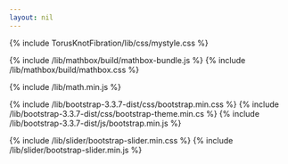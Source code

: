 ```yaml
---
layout: nil
---
```


{% include TorusKnotFibration/lib/css/mystyle.css %}

{% include /lib/mathbox/build/mathbox-bundle.js %}
{% include /lib/mathbox/build/mathbox.css %}


{% include /lib/math.min.js %}

{% include /lib/bootstrap-3.3.7-dist/css/bootstrap.min.css %}
{% include /lib/bootstrap-3.3.7-dist/css/bootstrap-theme.min.cs %}
{% include /lib/bootstrap-3.3.7-dist/js/bootstrap.min.js %}

{% include  /lib/slider/bootstrap-slider.min.css %}
{% include /lib/slider/bootstrap-slider.min.js %}
